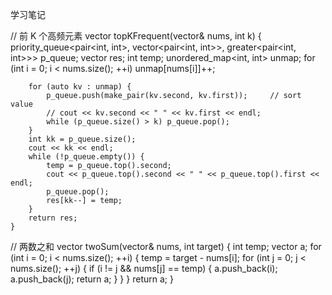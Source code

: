 学习笔记


//  前 K 个高频元素
vector<int> topKFrequent(vector<int>& nums, int k) {
        priority_queue<pair<int, int>, vector<pair<int, int>>, greater<pair<int, int>>> p_queue;
        vector<int> res;
        int temp;
        unordered_map<int, int> unmap;
        for (int i = 0; i < nums.size(); ++i)
            unmap[nums[i]]++;
    
        for (auto kv : unmap) {
            p_queue.push(make_pair(kv.second, kv.first));     // sort value
            // cout << kv.second << " " << kv.first << endl;
            while (p_queue.size() > k) p_queue.pop();
        }
        int kk = p_queue.size();
        cout << kk << endl;
        while (!p_queue.empty()) {
            temp = p_queue.top().second;
            cout << p_queue.top().second << " " << p_queue.top().first << endl;
            p_queue.pop();
            res[kk--] = temp;
        }
        return res;
    }
    
    
 // 两数之和
 vector<int> twoSum(vector<int>& nums, int target) {
        int temp;
        vector<int> a;
        for (int i = 0; i < nums.size(); ++i) {
            temp = target - nums[i];
            for (int j = 0; j < nums.size(); ++j) {
                if (i != j && nums[j] == temp)
                {
                    a.push_back(i);
                    a.push_back(j);
                    return a;
                }
            }
        }
        return a;
    }
